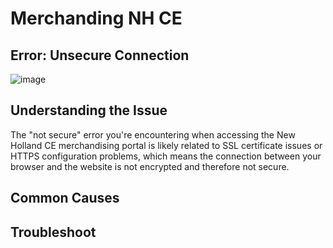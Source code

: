 # Merchanding NH CE

## Error: Unsecure Connection 
![image](https://github.com/user-attachments/assets/a330ddf0-87c2-4466-ac24-f3f353c14fcf)

## Understanding the Issue

The "not secure" error you're encountering when accessing the New Holland CE merchandising portal is likely related to SSL certificate issues or HTTPS configuration problems, which means the connection between your browser and the website is not encrypted and therefore not secure. 

## Common Causes 

## Troubleshoot
